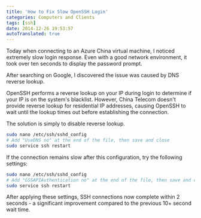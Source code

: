 ```yaml
---
title: 'How to Fix Slow OpenSSH Login'
categories: Computers and Clients
tags: [ssh]
date: 2014-12-26 19:53:57
autoTranslated: true
---
```



Today when connecting to an Azure China virtual machine, I noticed extremely slow login response. Even with a good network environment, it took over ten seconds to display the password prompt.

After searching on Google, I discovered the issue was caused by DNS reverse lookup.

OpenSSH performs a reverse lookup on your IP during login to determine if your IP is on the system's blacklist. However, China Telecom doesn't provide reverse lookup for residential IP addresses, causing OpenSSH to wait until the lookup times out before establishing the connection.

The solution is simply to disable reverse lookup.

```bash
sudo nano /etc/ssh/sshd_config
# Add "UseDNS no" at the end of the file, then save and close
sudo service ssh restart
```

If the connection remains slow after this configuration, try the following settings:

```bash
sudo nano /etc/ssh/sshd_config
# Add "GSSAPIAuthentication no" at the end of the file, then save and close
sudo service ssh restart
```

After applying these settings, SSH connections now complete within 2 seconds - a significant improvement compared to the previous 10+ second wait time.
```
